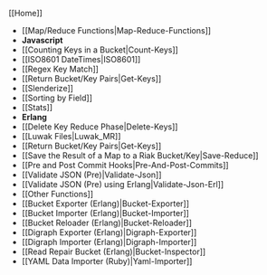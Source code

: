 [[Home]]

* [[Map/Reduce Functions|Map-Reduce-Functions]]
 * **Javascript**
 * [[Counting Keys in a Bucket|Count-Keys]]
 * [[ISO8601 DateTimes|ISO8601]]
 * [[Regex Key Match]]
 * [[Return Bucket/Key Pairs|Get-Keys]]
 * [[Slenderize]]
 * [[Sorting by Field]]
 * [[Stats]]
 * **Erlang**
 * [[Delete Key Reduce Phase|Delete-Keys]]
 * [[Luwak Files|Luwak_MR]]
 * [[Return Bucket/Key Pairs|Get-Keys]]
 * [[Save the Result of a Map to a Riak Bucket/Key|Save-Reduce]]
* [[Pre and Post Commit Hooks|Pre-And-Post-Commits]]
 * [[Validate JSON (Pre)|Validate-Json]]
 * [[Validate JSON (Pre) using Erlang|Validate-Json-Erl]]
* [[Other Functions]]
 * [[Bucket Exporter (Erlang)|Bucket-Exporter]]
 * [[Bucket Importer (Erlang)|Bucket-Importer]]
 * [[Bucket Reloader (Erlang)|Bucket-Reloader]]
 * [[Digraph Exporter (Erlang)|Digraph-Exporter]]
 * [[Digraph Importer (Erlang)|Digraph-Importer]]
 * [[Read Repair Bucket (Erlang)|Bucket-Inspector]]
 * [[YAML Data Importer (Ruby)|Yaml-Importer]]
